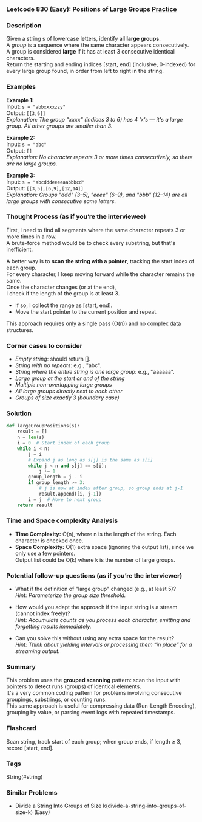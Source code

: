 ### Leetcode 830 (Easy): Positions of Large Groups [Practice](https://leetcode.com/problems/positions-of-large-groups)

### Description  
Given a string s of lowercase letters, identify all **large groups**.  
A *group* is a sequence where the same character appears consecutively.  
A group is considered **large** if it has at least 3 consecutive identical characters.  
Return the starting and ending indices [start, end] (inclusive, 0-indexed) for every large group found, in order from left to right in the string.

### Examples  

**Example 1:**  
Input: `s = "abbxxxxzzy"`  
Output: `[[3,6]]`  
*Explanation: The group "xxxx" (indices 3 to 6) has 4 'x's — it's a large group. All other groups are smaller than 3.*

**Example 2:**  
Input: `s = "abc"`  
Output: `[]`  
*Explanation: No character repeats 3 or more times consecutively, so there are no large groups.*

**Example 3:**  
Input: `s = "abcdddeeeeaabbbcd"`  
Output: `[[3,5],[6,9],[12,14]]`  
*Explanation: Groups "ddd" (3–5), "eeee" (6–9), and "bbb" (12–14) are all large groups with consecutive same letters.*

### Thought Process (as if you’re the interviewee)  
First, I need to find all segments where the same character repeats 3 or more times in a row.  
A brute-force method would be to check every substring, but that's inefficient.

A better way is to **scan the string with a pointer**, tracking the start index of each group.  
For every character, I keep moving forward while the character remains the same.  
Once the character changes (or at the end),  
I check if the length of the group is at least 3.  
- If so, I collect the range as [start, end].
- Move the start pointer to the current position and repeat.

This approach requires only a single pass (O(n)) and no complex data structures.

### Corner cases to consider  
- *Empty string*: should return [].
- *String with no repeats*: e.g., "abc".
- *String where the entire string is one large group*: e.g., "aaaaaa".
- *Large group at the start or end of the string*
- *Multiple non-overlapping large groups*
- *All large groups directly next to each other*
- *Groups of size exactly 3 (boundary case)*

### Solution

```python
def largeGroupPositions(s):
    result = []
    n = len(s)
    i = 0  # Start index of each group
    while i < n:
        j = i
        # Expand j as long as s[j] is the same as s[i]
        while j < n and s[j] == s[i]:
            j += 1
        group_length = j - i
        if group_length >= 3:
            # j is now at index after group, so group ends at j-1
            result.append([i, j-1])
        i = j  # Move to next group
    return result
```

### Time and Space complexity Analysis  

- **Time Complexity:** O(n), where n is the length of the string. Each character is checked once.
- **Space Complexity:** O(1) extra space (ignoring the output list), since we only use a few pointers.  
  Output list could be O(k) where k is the number of large groups.

### Potential follow-up questions (as if you’re the interviewer)  

- What if the definition of "large group" changed (e.g., at least 5)?  
  *Hint: Parameterize the group size threshold.*

- How would you adapt the approach if the input string is a stream (cannot index freely)?  
  *Hint: Accumulate counts as you process each character, emitting and forgetting results immediately.*

- Can you solve this without using any extra space for the result?  
  *Hint: Think about yielding intervals or processing them “in place” for a streaming output.*

### Summary
This problem uses the **grouped scanning** pattern: scan the input with pointers to detect runs (groups) of identical elements.  
It's a very common coding pattern for problems involving consecutive groupings, substrings, or counting runs.  
This same approach is useful for compressing data (Run-Length Encoding), grouping by value, or parsing event logs with repeated timestamps.


### Flashcard
Scan string, track start of each group; when group ends, if length ≥ 3, record [start, end].

### Tags
String(#string)

### Similar Problems
- Divide a String Into Groups of Size k(divide-a-string-into-groups-of-size-k) (Easy)
